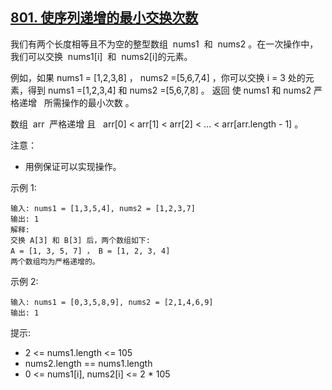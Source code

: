 ## [801. 使序列递增的最小交换次数](https://leetcode.cn/problems/minimum-swaps-to-make-sequences-increasing/)

我们有两个长度相等且不为空的整型数组  nums1  和  nums2 。在一次操作中，我们可以交换  nums1[i]  和  nums2[i]的元素。

例如，如果 nums1 = [1,2,3,8] ， nums2 =[5,6,7,4] ，你可以交换 i = 3 处的元素，得到 nums1 =[1,2,3,4] 和 nums2 =[5,6,7,8] 。
返回 使 nums1 和 nums2 严格递增   所需操作的最小次数 。

数组  arr  严格递增 且   arr[0] < arr[1] < arr[2] < ... < arr[arr.length - 1] 。

注意：

- 用例保证可以实现操作。



示例 1:

```
输入: nums1 = [1,3,5,4], nums2 = [1,2,3,7]
输出: 1
解释:
交换 A[3] 和 B[3] 后，两个数组如下:
A = [1, 3, 5, 7] ， B = [1, 2, 3, 4]
两个数组均为严格递增的。
```

示例 2:

```
输入: nums1 = [0,3,5,8,9], nums2 = [2,1,4,6,9]
输出: 1
```

提示:

- 2 <= nums1.length <= 105
- nums2.length == nums1.length
- 0 <= nums1[i], nums2[i] <= 2 \* 105
